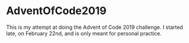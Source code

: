# AdventOfCode2019

This is my attempt at doing the Advent of Code 2019 challenge. I started late, on February 22nd, and is only meant for personal practice.
